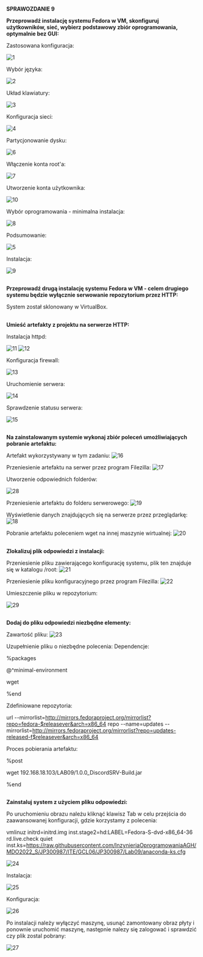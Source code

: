**SPRAWOZDANIE 9**

**Przeprowadź instalację systemu Fedora w VM, skonfiguruj użytkowników, sieć, wybierz podstawowy zbiór oprogramowania, optymalnie bez GUI:**

Zastosowana konfiguracja:

![1](https://user-images.githubusercontent.com/92218468/170371999-72dc53fc-6f68-47a6-8880-0e511dad68b7.JPG)

Wybór języka:

![2](https://user-images.githubusercontent.com/92218468/170372036-94e0b62a-ee25-4059-b332-95c87e723f58.JPG)

Układ klawiatury:

![3](https://user-images.githubusercontent.com/92218468/170372075-0f3a2809-c54c-412a-84d6-b2c0c4846466.JPG)

Konfiguracja sieci:

![4](https://user-images.githubusercontent.com/92218468/170372115-e0dbe069-e218-4d4b-837b-e59d8fc30786.JPG)

Partycjonowanie dysku:

![6](https://user-images.githubusercontent.com/92218468/170372178-06f865cf-2229-4761-b87e-932fe2a79247.JPG)

Włączenie konta root'a:

![7](https://user-images.githubusercontent.com/92218468/170372221-89e45f50-0e06-4728-ad58-2ddc89c56617.JPG)

Utworzenie konta użytkownika:

![10](https://user-images.githubusercontent.com/92218468/170372271-73bc2f56-5d71-4910-b00b-92f5e37cd77e.JPG)

Wybór oprogramowania - minimalna instalacja:

![8](https://user-images.githubusercontent.com/92218468/170372353-2e28c179-0c49-4007-9790-d08807e62136.JPG)

Podsumowanie:

![5](https://user-images.githubusercontent.com/92218468/170372429-0a1eff88-cbab-4512-846b-59ad5919a9b6.JPG)

Instalacja:

![9](https://user-images.githubusercontent.com/92218468/170372384-bcdf6217-a41f-4a9a-993e-e5b211fa9739.JPG)
##
**Przeprowadź drugą instalację systemu Fedora w VM - celem drugiego systemu będzie wyłącznie serwowanie repozytorium przez HTTP:**

System został sklonowany w VirtualBox.

##
**Umieść artefakty z projektu na serwerze HTTP:**

Instalacja httpd:

![11](https://user-images.githubusercontent.com/92218468/170372483-2508fa63-d402-4bd8-ae69-1777df10a49f.JPG)
![12](https://user-images.githubusercontent.com/92218468/170372492-fa2ca8fb-1517-4833-99e9-4122ff06cf8b.JPG)

Konfiguracja firewall:

![13](https://user-images.githubusercontent.com/92218468/170372515-a9975192-25a3-40d0-967c-377ea30074cb.JPG)

Uruchomienie serwera:

![14](https://user-images.githubusercontent.com/92218468/170372534-27fa5ad6-620a-4ad1-855e-3cb1d1550bd3.JPG)

Sprawdzenie statusu serwera:

![15](https://user-images.githubusercontent.com/92218468/170372556-d9d7ff1e-fdf4-4b0f-b615-afa154428fdb.JPG)
##
**Na zainstalowanym systemie wykonaj zbiór poleceń umożliwiających pobranie artefaktu:**

Artefakt wykorzystywany w tym zadaniu:
![16](https://user-images.githubusercontent.com/92218468/170372573-c4772ad4-d52c-450c-b959-ee8f83fbd2ae.JPG)

Przeniesienie artefaktu na serwer przez program Filezilla:
![17](https://user-images.githubusercontent.com/92218468/170372586-89d624ed-2b7b-4e92-82bb-3f8558825150.JPG)

Utworzenie odpowiednich folderów:

![28](https://user-images.githubusercontent.com/92218468/170372696-46f3c73c-f61a-4b92-8672-f50f5672d9ff.JPG)

Przeniesienie artefaktu do folderu serwerowego:
![19](https://user-images.githubusercontent.com/92218468/170372608-1fef9b04-31f6-48b0-a383-103e3ee98baa.JPG)

Wyświetlenie danych znajdujących się na serwerze przez przeglądarkę:
![18](https://user-images.githubusercontent.com/92218468/170372717-93d3977b-b9d4-4d88-a16e-0975708ca73b.JPG)

Pobranie artefaktu poleceniem wget na innej maszynie wirtualnej:
![20](https://user-images.githubusercontent.com/92218468/170372741-1d870129-138d-4f46-8422-91a70459be8c.JPG)
##
**Zlokalizuj plik odpowiedzi z instalacji:**

Przeniesienie pliku zawierającego konfigurację systemu, plik ten znajduje się w katalogu /root:
![21](https://user-images.githubusercontent.com/92218468/170372759-86af7e62-03f4-4f47-a74e-f2c6bd85709e.JPG)

Przeniesienie pliku konfiguracyjnego przez program Filezilla:
![22](https://user-images.githubusercontent.com/92218468/170372769-56c9bf94-da39-4014-aca8-e763294a18e4.JPG)

Umieszczenie pliku w repozytorium:

![29](https://user-images.githubusercontent.com/92218468/170372863-18272724-41d4-446e-9bc7-a123c29a2212.JPG)
##
**Dodaj do pliku odpowiedzi niezbędne elementy:**

Zawartość pliku:
![23](https://user-images.githubusercontent.com/92218468/170372914-69f1fb1a-906d-495f-910b-0c2219deadc8.JPG)

Uzupełnienie pliku o niezbędne polecenia:
Dependencje:

%packages

@^minimal-environment

wget

%end

Zdefiniowane repozytoria:

url --mirrorlist=http://mirrors.fedoraproject.org/mirrorlist?repo=fedora-$releasever&arch=x86_64
repo --name=updates --mirrorlist=http://mirrors.fedoraproject.org/mirrorlist?repo=updates-released-f$releasever&arch=x86_64

Proces pobierania artefaktu:

%post

wget 192.168.18.103/LAB09/1.0.0_DiscordSRV-Build.jar

%end

##
**Zainstaluj system z użyciem pliku odpowiedzi:**

Po uruchomieniu obrazu należu kliknąć klawisz Tab w celu przejścia do zaawansowanej konfiguracji, gdzie korzystamy z polecenia:

vmlinuz initrd=initrd.img inst.stage2=hd:LABEL=Fedora-S-dvd-x86_64-36 rd.live.check quiet inst.ks=https://raw.githubusercontent.com/InzynieriaOprogramowaniaAGH/MDO2022_S/JP300987/ITE/GCL06/JP300987/Lab09/anaconda-ks.cfg

![24](https://user-images.githubusercontent.com/92218468/170372933-ca89890b-c105-4d1b-90b9-f14fc2cc849f.JPG)

Instalacja:

![25](https://user-images.githubusercontent.com/92218468/170372941-54fa0be1-905a-4f0d-8e56-6933f4c6c5bc.JPG)

Konfiguracja:

![26](https://user-images.githubusercontent.com/92218468/170372950-cce740a4-046a-4df4-909a-3fefdbfe05fe.JPG)

Po instalacji należy wyłączyć maszynę, usunąć zamontowany obraz płyty i ponownie uruchomić maszynę, następnie nalezy się zalogować i sprawdzić czy plik zostal pobrany:

![27](https://user-images.githubusercontent.com/92218468/170372964-d181baf5-2f24-43cc-a4aa-ba152c25e09e.JPG)

